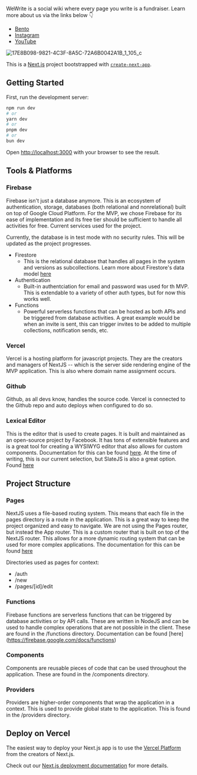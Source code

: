 WeWrite is a social wiki where every page you write is a fundraiser. Learn more about us via the links below 👇
- [Bento](https://bento.me/wewrite)
- [Instagram](https://www.instagram.com/getwewrite/)
- [YouTube](https://www.youtube.com/@WeWriteApp)

![17E8B098-9821-4C3F-8A5C-72A6B0042A1B_1_105_c](https://github.com/user-attachments/assets/ce72dc43-145b-43c0-b525-967a523902ca)

This is a [Next.js](https://nextjs.org/) project bootstrapped with [`create-next-app`](https://github.com/vercel/next.js/tree/canary/packages/create-next-app). 

## Getting Started

First, run the development server:

```bash
npm run dev
# or
yarn dev
# or
pnpm dev
# or
bun dev
```

Open [http://localhost:3000](http://localhost:3000) with your browser to see the result.


## Tools & Platforms

### Firebase
Firebase isn't just a database anymore. This is an ecosystem of authentication, storage, databases (both relational and nonrelational) built on top of Google Cloud Platform. For the MVP, we chose Firebase for its ease of implementation and its free tier should be sufficient to handle all activities for free. Current services used for the project.

Currently, the database is in test mode with no security rules. This will be updated as the project progresses.

- Firestore
	- This is the relational database that handles all pages in the system and versions as subcollections. Learn more about Firestore's data model [here](https://firebase.google.com/docs/firestore/data-model)
- Authentication
	- Built-in authentciation for email and password was used for th MVP. This is extendable to a variety of other auth types, but for now this works well.
- Functions
	- Powerful serverless functions that can be hosted as both APIs and be triggered from database activities. A great example would be when an invite is sent, this can trigger invites to be added to multiple collections, notification sends, etc. 

### Vercel
Vercel is a hosting platform for javascript projects. They are the creators and managers of NextJS -- which is the server side rendering engine of the MVP application. This is also where domain name assignment occurs. 

### Github
Github, as all devs know, handles the source code. Vercel is connected to the Github repo and auto deploys when configured to do so.  

### Lexical Editor
This is the editor that is used to create pages. It is built and maintained as an open-source project by Facebook. It has tons of extensible features and is a great tool for creating a WYSIWYG editor that also allows for custom components. Documentation for this can be found [here](https://lexical.dev/docs/intro). At the time of writing, this is our current selection, but SlateJS is also a great option. Found [here](https://www.slatejs.org/)

## Project Structure

### Pages
NextJS uses a file-based routing system. This means that each file in the pages directory is a route in the application. This is a great way to keep the project organized and easy to navigate. We are not using the Pages router, but instead the App router. This is a custom router that is built on top of the NextJS router. This allows for a more dynamic routing system that can be used for more complex applications. The documentation for this can be found [here](https://nextjs.org/docs/app)

Directories used as pages for context:
- /auth
- /new
- /pages/[id]/edit

### Functions
Firebase functions are serverless functions that can be triggered by database activities or by API calls. These are written in NodeJS and can be used to handle complex operations that are not possible in the client. These are found in the /functions directory. Documentation can be found [here] (https://firebase.google.com/docs/functions)

### Components
Components are reusable pieces of code that can be used throughout the application. These are found in the /components directory.

### Providers
Providers are higher-order components that wrap the application in a context. This is used to provide global state to the application. This is found in the /providers directory.



## Deploy on Vercel

The easiest way to deploy your Next.js app is to use the [Vercel Platform](https://vercel.com/new?utm_medium=default-template&filter=next.js&utm_source=create-next-app&utm_campaign=create-next-app-readme) from the creators of Next.js.

Check out our [Next.js deployment documentation](https://nextjs.org/docs/deployment) for more details.
